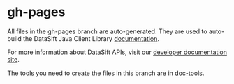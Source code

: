 # gh-pages

All files in the gh-pages branch are auto-generated. They are used to auto-build the DataSift Java Client Library [documentation](http://datasift.github.com/datasift-java/ "DataSift Java Client Library Documentation").

For more information about DataSift APIs, visit our [developer documentation site](http://dev.datasift.com/ "DataSift Developer site").

The tools you need to create the files in this branch are in [doc-tools](https://github.com/datasift/datasift-java/tree/gh-pages/doc-tools "doc-tools").
